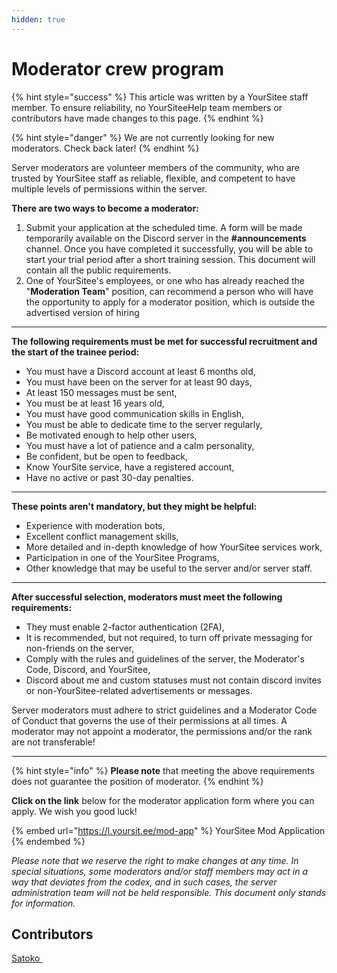 ```yaml
---
hidden: true
---
```


# Moderator crew program

{% hint style="success" %}
This article was written by a YourSitee staff member. To ensure reliability, no YourSiteeHelp team members or contributors have made changes to this page.
{% endhint %}

{% hint style="danger" %}
We are not currently looking for new moderators. Check back later!
{% endhint %}

Server moderators are volunteer members of the community, who are trusted by YourSitee staff as reliable, flexible, and competent to have multiple levels of permissions within the server.

**There are two ways to become a moderator:**

1. Submit your application at the scheduled time. A form will be made temporarily available on the Discord server in the **#announcements** channel. Once you have completed it successfully, you will be able to start your trial period after a short training session. This document will contain all the public requirements.
2. One of YourSitee's employees, or one who has already reached the "**Moderation Team**" position, can recommend a person who will have the opportunity to apply for a moderator position, which is outside the advertised version of hiring

***

**The following requirements must be met for successful recruitment and the start of the trainee period:**

* You must have a Discord account at least 6 months old,
* You must have been on the server for at least 90 days,
* At least 150 messages must be sent,
* You must be at least 16 years old,
* You must have good communication skills in English,
* You must be able to dedicate time to the server regularly,
* Be motivated enough to help other users,
* You must have a lot of patience and a calm personality,
* Be confident, but be open to feedback,
* Know YourSite service, have a registered account,
* Have no active or past 30-day penalties.

***

**These points aren't mandatory, but they might be helpful:**

* Experience with moderation bots,
* Excellent conflict management skills,
* More detailed and in-depth knowledge of how YourSitee services work,
* Participation in one of the YourSitee Programs,
* Other knowledge that may be useful to the server and/or server staff.

***

**After successful selection, moderators must meet the following requirements:**

* They must enable 2-factor authentication (2FA),
* It is recommended, but not required, to turn off private messaging for non-friends on the server,
* Comply with the rules and guidelines of the server, the Moderator's Code, Discord, and YourSitee,
* Discord about me and custom statuses must not contain discord invites or non-YourSitee-related advertisements or messages.

Server moderators must adhere to strict guidelines and a Moderator Code of Conduct that governs the use of their permissions at all times. A moderator may not appoint a moderator, the permissions and/or the rank are not transferable!

***

{% hint style="info" %}
**Please note** that meeting the above requirements does not guarantee the position of moderator.
{% endhint %}

**Click on the link** below for the moderator application form where you can apply. We wish you good luck!

{% embed url="https://l.yoursit.ee/mod-app" %}
YourSitee Mod Application
{% endembed %}

_Please note that we reserve the right to make changes at any time. In special situations, some moderators and/or staff members may act in a way that deviates from the codex, and in such cases, the server administration team will not be held responsible. This document only stands for information._

## Contributors

[Satoko ](../contributors.md#satoko)<img src="../.gitbook/assets/badges/yoursiteeStaff (2).png" alt="" data-size="line">
